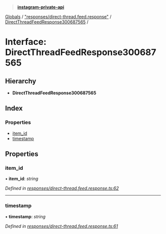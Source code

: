 > **[instagram-private-api](../README.md)**

[Globals](../README.md) / ["responses/direct-thread.feed.response"](../modules/_responses_direct_thread_feed_response_.md) / [DirectThreadFeedResponse300687565](_responses_direct_thread_feed_response_.directthreadfeedresponse300687565.md) /

# Interface: DirectThreadFeedResponse300687565

## Hierarchy

* **DirectThreadFeedResponse300687565**

## Index

### Properties

* [item_id](_responses_direct_thread_feed_response_.directthreadfeedresponse300687565.md#item_id)
* [timestamp](_responses_direct_thread_feed_response_.directthreadfeedresponse300687565.md#timestamp)

## Properties

###  item_id

• **item_id**: *string*

*Defined in [responses/direct-thread.feed.response.ts:62](https://github.com/dilame/instagram-private-api/blob/3e16058/src/responses/direct-thread.feed.response.ts#L62)*

___

###  timestamp

• **timestamp**: *string*

*Defined in [responses/direct-thread.feed.response.ts:61](https://github.com/dilame/instagram-private-api/blob/3e16058/src/responses/direct-thread.feed.response.ts#L61)*